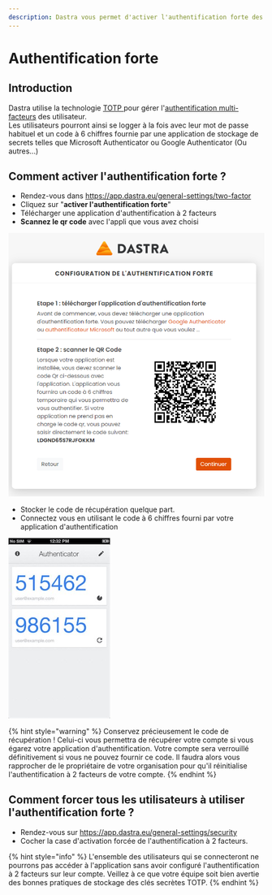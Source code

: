 ```yaml
---
description: Dastra vous permet d'activer l'authentification forte des utilisateurs
---
```


# Authentification forte

## Introduction

Dastra utilise la technologie [TOTP ](https://en.wikipedia.org/wiki/Time-based_One-time_Password_algorithm)pour gérer l'[authentification multi-facteurs](https://fr.wikipedia.org/wiki/Double_authentification) des utilisateur.  
Les utilisateurs pourront ainsi se logger à la fois avec leur mot de passe habituel et un code à 6 chiffres fournie par une application de stockage de secrets telles que Microsoft Authenticator ou Google Authenticator \(Ou autres...\)

## Comment activer l'authentification forte ?

* Rendez-vous dans https://app.dastra.eu/general-settings/two-factor
* Cliquez sur "**activer l'authentification forte**"
* Télécharger une application d'authentification à 2 facteurs
* **Scannez le qr code** avec l'appli que vous avez choisi

![](../.gitbook/assets/image%20%2868%29.png)

* Stocker le code de récupération quelque part. 
* Connectez vous en utilisant le code à 6 chiffres fourni par votre application d'authentification

![Exemple d&apos;application d&apos;authentification](../.gitbook/assets/image%20%2842%29.png)

{% hint style="warning" %}
Conservez précieusement le code de récupération ! Celui-ci vous permettra de récupérer votre compte si vous égarez votre application d'authentification. Votre compte sera verrouillé définitivement si vous ne pouvez fournir ce code. Il faudra alors vous rapprocher de le propriétaire de votre organisation pour qu'il réinitialise l'authentification à 2 facteurs de votre compte.
{% endhint %}

## Comment forcer tous les utilisateurs à utiliser l'authentification forte ?

* Rendez-vous sur https://app.dastra.eu/general-settings/security
* Cocher la case d'activation forcée de l'authentification à 2 facteurs.

{% hint style="info" %}
L'ensemble des utilisateurs qui se connecteront ne pourrons pas accéder à l'application sans avoir configuré l'authentification à 2 facteurs sur leur compte. Veillez à ce que votre équipe soit bien avertie des bonnes pratiques de stockage des clés secrètes TOTP.
{% endhint %}





